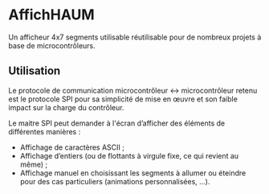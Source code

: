 # AffichHAUM

Un afficheur 4x7 segments utilisable réutilisable pour de nombreux projets à
base de microcontrôleurs.

## Utilisation

Le protocole de communication microcontrôleur <-> microcontrôleur retenu est le
protocole SPI pour sa simplicité de mise en œuvre et son faible impact sur la
charge du contrôleur.

Le maitre SPI peut demander à l'écran d’afficher des éléments de différentes
manières :

 - Affichage de caractères ASCII ;
 - Affichage d’entiers (ou de flottants à virgule fixe, ce qui revient au
   même) ;
 - Affichage manuel en choisissant les segments à allumer ou éteindre pour des
   cas particuliers (animations personnalisées, …).
